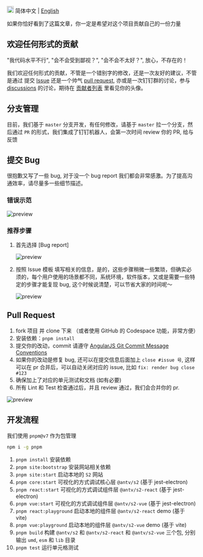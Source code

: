 
<img src="https://gw.alipayobjects.com/zos/antfincdn/R8sN%24GNdh6/language.svg" width="18"> 简体中文 | [English](./CONTRIBUTING.en-US.md)

如果你恰好看到了这篇文章，你一定是希望对这个项目贡献自己的一份力量

## 欢迎任何形式的贡献

"我代码水平不行", "会不会受到鄙视？", "会不会不太好？", 放心，不存在的！

我们欢迎任何形式的贡献，不管是一个错别字的修改，还是一次友好的建议，不管是通过 提交 [Issue](https://github.com/antvis/S2/issues/new/choose)
还是一个帅气 [pull request](https://github.com/antvis/S2/pulls), 亦或是一次钉钉群的讨论，参与 [discussions](https://github.com/antvis/S2/discussions) 的讨论，期待在 [贡献者列表](https://github.com/antvis/S2/graphs/contributors) 里看见你的头像。

## 分支管理

目前，我们基于 `master` 分支开发，有任何修改，请基于 `master` 拉一个分支，然后通过 `PR` 的形式，我们集成了钉钉机器人，会第一次时间 review 你的 PR, 给与反馈

## 提交 Bug

很抱歉又写了一些 bug, 对于没一个 bug report 我们都会非常感激。为了提高沟通效率，请尽量多一些细节描述。

### 错误示范

![preview](https://gw.alipayobjects.com/zos/antfincdn/j0jUvKwT%26/dd59fe64-7108-4ad7-a544-e19d79eea890.png)

### 推荐步骤

1. 首先选择 [Bug report]

    ![preview](https://gw.alipayobjects.com/zos/antfincdn/oAnzfiVl2/9d83b3e8-b05c-4475-b736-92c45448546a.png)

2. 按照 Issue 模板 填写相关的信息，是的，这些步骤稍微一些繁琐，但确实必须的，每个用户使用的场景都不同，系统环境，软件版本，又或是需要一些特定的步骤才能复现 bug, 这个时候说清楚，可以节省大家的时间呢～

    ![preview](https://gw.alipayobjects.com/zos/antfincdn/05O3p5nE5/d0d4b120-e5aa-4b51-918b-8a573f8fb794.png)

## Pull Request

1. fork 项目 并 clone 下来 （或者使用 GitHub 的 Codespace 功能，非常方便）
2. 安装依赖：`pnpm install`
3. 提交你的改动，commit 请遵守 [AngularJS Git Commit Message Conventions](https://docs.google.com/document/d/1QrDFcIiPjSLDn3EL15IJygNPiHORgU1_OOAqWjiDU5Y/edit#heading=h.uyo6cb12dt6w)
4. 如果你的改动是修复 bug, 还可以在提交信息后面加上 `close #issue 号`, 这样可以在 pr 合并后，可以自动关闭对应的 issue, 比如 `fix: render bug close #123`
5. 确保加上了对应的单元测试和文档 (如有必要)
6. 所有 Lint 和 Test 检查通过后，并且 review 通过，我们会合并你的 pr.

![preview](https://gw.alipayobjects.com/zos/antfincdn/ssOxFrycD/86339514-5f9a-4101-8690-e47c97cd8af5.png)

## 开发流程

我们使用 `pnpm@v7` 作为包管理

```bash
npm i -g pnpm
```

1. `pnpm install` 安装依赖
2. `pnpm site:bootstrap` 安装网站相关依赖
3. `pnpm site:start` 启动本地的 `S2` 网站
4. `pnpm core:start` 可视化的方式调试核心层 `@antv/s2` (基于 jest-electron)
5. `pnpm react:start` 可视化的方式调试组件层 `@antv/s2-react` (基于 jest-electron)
6. `pnpm vue:start` 可视化的方式调试组件层 `@antv/s2-vue` (基于 jest-electron)
7. `pnpm react:playground` 启动本地的组件层 `@antv/s2-react` demo (基于 vite)
8. `pnpm vue:playground` 启动本地的组件层 `@antv/s2-vue` demo (基于 vite)
9. `pnpm build` 构建 `@antv/s2` 和 `@antv/s2-react` 和 `@antv/s2-vue` 三个包, 分别输出 `umd`, `esm` 和 `lib` 目录
10. `pnpm test` 运行单元格测试
